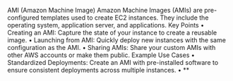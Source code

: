 AMI (Amazon Machine Image)
Amazon Machine Images (AMIs) are pre-configured templates used to create EC2 instances. They include the operating system, application server, and applications.
Key Points
•	Creating an AMI: Capture the state of your instance to create a reusable image.
•	Launching from AMI: Quickly deploy new instances with the same configuration as the AMI.
•	Sharing AMIs: Share your custom AMIs with other AWS accounts or make them public.
Example Use Cases
•	Standardized Deployments: Create an AMI with pre-installed software to ensure consistent deployments across multiple instances.
•	**

